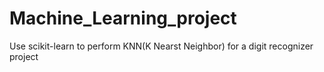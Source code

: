 # Machine_Learning_project
Use scikit-learn to perform KNN(K Nearst Neighbor) for a digit recognizer project


